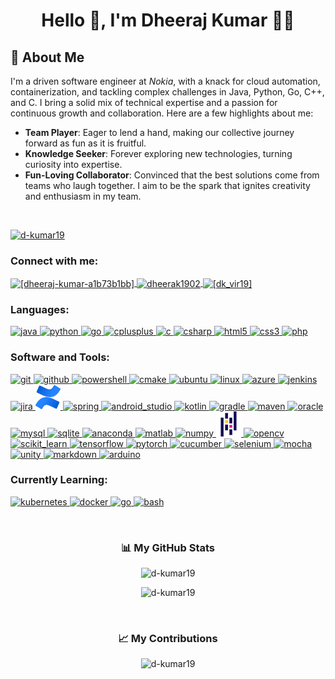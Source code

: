 <h1 align="center">Hello 👋, I'm Dheeraj Kumar 🧑🏻 </h1>

## 🌱 About Me

I'm a driven software engineer at *Nokia*, with a knack for cloud automation, containerization, and tackling complex challenges in Java, Python, Go, C++, and C. I bring a solid mix of technical expertise and a passion for continuous growth and collaboration. Here are a few highlights about me:

- **Team Player**: Eager to lend a hand, making our collective journey forward as fun as it is fruitful.
- **Knowledge Seeker**: Forever exploring new technologies, turning curiosity into expertise.
- **Fun-Loving Collaborator**: Convinced that the best solutions come from teams who laugh together. I aim to be the spark that ignites creativity and enthusiasm in my team.


<br />
<p align="left">
  <a href="https://github.com/ryo-ma/github-profile-trophy">
    <img src="https://github-profile-trophy.vercel.app/?username=d-kumar19" alt="d-kumar19" />
  </a>
</p>


<h3 align="left">Connect with me:</h3>
<p align="left">
  <a href="https://www.linkedin.com/in/dheeraj-kumar-a1b73b1bb/" target="blank">
    <img align="center" src="https://skillicons.dev/icons?i=linkedin" alt="[dheeraj-kumar-a1b73b1bb]" height="40" width="40" />
  </a>
  <a href="https://twitter.com/dheerajk1901" target="blank">
    <img align="center" src="https://skillicons.dev/icons?i=twitter" alt="dheerak1902" height="40" width="40" />
  </a>
  <a href="https://www.instagram.com/dk_vir19/" target="blank">
    <img align="center" src="https://skillicons.dev/icons?i=instagram" alt="[dk_vir19]" height="40" width="40" />
  </a>
</p>


<h3 align="left">Languages: </h3>
<p align="left">
    <a href="https://www.java.com" target="_blank" rel="noreferrer">
        <img src="https://skillicons.dev/icons?i=java" alt="java" width="40" height="40"/>
    </a>
    <a href="https://www.python.org" target="_blank" rel="noreferrer">
        <img src="https://skillicons.dev/icons?i=python" alt="python" width="40" height="40"/>
    </a>
    <a href="https://golang.org" target="_blank" rel="noreferrer">
        <img src="https://skillicons.dev/icons?i=go" alt="go" width="40" height="40"/>
    </a>
    <a href="https://cplusplus.com/" target="_blank" rel="noreferrer">
        <img src="https://skillicons.dev/icons?i=cpp" alt="cplusplus" width="40" height="40"/>
    </a>
    <a href="https://www.cprogramming.com/" target="_blank" rel="noreferrer">
        <img src="https://skillicons.dev/icons?i=c" alt="c" width="40" height="40"/>
    </a>
    <a href="https://www.w3schools.com/cs/" target="_blank" rel="noreferrer">
        <img src="https://skillicons.dev/icons?i=cs" alt="csharp" width="40" height="40"/>
    </a>
    <a href="https://www.w3.org/html/" target="_blank" rel="noreferrer">
        <img src="https://skillicons.dev/icons?i=html" alt="html5" width="40" height="40"/>
    </a>
    <a href="https://www.w3schools.com/css/" target="_blank" rel="noreferrer">
        <img src="https://skillicons.dev/icons?i=css" alt="css3" width="40" height="40"/>
    </a>
    <a href="https://www.php.net" target="_blank" rel="noreferrer">
        <img src="https://skillicons.dev/icons?i=php" alt="php" width="40" height="40"/>
    </a>
</p>


<h3 align="left">Software and Tools: </h3>
<p align="left">
    <a href="https://git-scm.com/" target="_blank" rel="noreferrer">
        <img src="https://skillicons.dev/icons?i=git" alt="git" width="40" height="40"/>
    </a>
    <a href="https://github.com/" target="_blank" rel="noreferrer">
        <img src="https://skillicons.dev/icons?i=github" alt="github" width="40" height="40"/>
    <a href="https://learn.microsoft.com/en-us/powershell/" target="_blank" rel="noopener noreferrer">
        <img src="https://skillicons.dev/icons?i=powershell" alt="powershell" width="40" height="40"/>
    </a>
    <a href="https://cmake.org/" target="_blank" rel="noreferrer">
        <img src="https://skillicons.dev/icons?i=cmake" alt="cmake" width="40" height="40">
    </a>
    <a href="https://ubuntu.com/" target="_blank" rel="noreferrer">
        <img src="https://skillicons.dev/icons?i=ubuntu" alt="ubuntu" width="40" height="40">
    </a>
        <a href="https://www.linux.org/" target="_blank" rel="noreferrer">
        <img src="https://skillicons.dev/icons?i=linux" alt="linux" width="40" height="40"/>
    </a>
    <a href="https://azure.microsoft.com/en-in/" target="_blank" rel="noreferrer">
        <img src="https://skillicons.dev/icons?i=azure" alt="azure" width="40" height="40"/>
    </a>
    <a href="https://www.jenkins.io" target="_blank" rel="noreferrer">
        <img src="https://skillicons.dev/icons?i=jenkins" alt="jenkins" width="40" height="40"/>
    </a>
    <a href="https://www.atlassian.com/software/jira" target="_blank" rel="noopener noreferrer">
        <img src="https://www.vectorlogo.zone/logos/atlassian_jira/atlassian_jira-icon.svg" alt="jira" width="40" height="40"/>
    </a>
    <a href="https://www.atlassian.com/software/confluence" target="_blank" rel="noopener noreferrer">
        <img src="https://github.com/devicons/devicon/blob/v2.15.1/icons/confluence/confluence-original.svg" alt="confluence" width="40" height="40"/>
    </a>
    <a href="https://spring.io/" target="_blank" rel="noreferrer">
        <img src="https://skillicons.dev/icons?i=spring" alt="spring" width="40" height="40"/>
    </a>
    <a href="https://developer.android.com" target="_blank" rel="noreferrer">
        <img src="https://skillicons.dev/icons?i=androidstudio" alt="android_studio" width="40" height="40"/>
    </a>
    <a href="https://kotlinlang.org" target="_blank" rel="noreferrer">
        <img src="https://skillicons.dev/icons?i=kotlin" alt="kotlin" width="40" height="40"/>
    </a>
    <a href="https://gradle.org/" target="_blank" rel="noreferrer">
        <img src="https://skillicons.dev/icons?i=gradle" alt="gradle" width="40" height="40"/>
    </a>
    <a href="https://maven.apache.org/" target="_blank" rel="noopener noreferrer">
        <img src="https://skillicons.dev/icons?i=maven" alt="maven" width="40" height="40"/>
    <a href="https://www.oracle.com/" target="_blank" rel="noreferrer">
        <img src="https://www.vectorlogo.zone/logos/oracle/oracle-icon.svg" alt="oracle" width="40" height="40"/>
    </a>
    <a href="https://www.mysql.com/" target="_blank" rel="noreferrer">
        <img src="https://skillicons.dev/icons?i=mysql" alt="mysql" width="40" height="40"/>
    </a>
    <a href="https://www.sqlite.org/" target="_blank" rel="noreferrer">
        <img src="https://skillicons.dev/icons?i=sqlite" alt="sqlite" width="40" height="40"/>
    </a>
    <a href="https://www.anaconda.com/" target="_blank" rel="noreferrer">
        <img src="https://skillicons.dev/icons?i=anaconda" alt="anaconda" width="40" height="40"/>
    </a>
    <a href="https://www.mathworks.com/" target="_blank" rel="noreferrer">
        <img src="https://skillicons.dev/icons?i=matlab" alt="matlab" width="40" height="40"/>
    </a>
    <a href="https://numpy.org/" target="_blank" rel="noopener noreferrer">
        <img src="https://www.vectorlogo.zone/logos/numpy/numpy-icon.svg" alt="numpy" width="40" height="40"/>
    </a>
    <a href="https://pandas.pydata.org/" target="_blank" rel="noreferrer">
        <img src="https://raw.githubusercontent.com/devicons/devicon/2ae2a900d2f041da66e950e4d48052658d850630/icons/pandas/pandas-original.svg" alt="pandas" width="40" height="40"/>
    </a>
    <a href="https://opencv.org/" target="_blank" rel="noreferrer">
        <img src="https://skillicons.dev/icons?i=opencv" alt="opencv" width="40" height="40"/>
    </a>
    <a href="https://scikit-learn.org/" target="_blank" rel="noreferrer">
        <img src="https://upload.wikimedia.org/wikipedia/commons/0/05/Scikit_learn_logo_small.svg" alt="scikit_learn" width="40" height="40"/>
    </a>
    <a href="https://www.tensorflow.org" target="_blank" rel="noreferrer">
        <img src="https://skillicons.dev/icons?i=tensorflow" alt="tensorflow" width="40" height="40"/>
    </a>
    <a href="https://pytorch.org/" target="_blank" rel="noopener noreferrer">
        <img src="https://skillicons.dev/icons?i=pytorch" alt="pytorch" width="40" height="40"/>
    </a>
    <a href="https://cucumber.io/" target="_blank" rel="noopener noreferrer">
        <img src="https://www.vectorlogo.zone/logos/cucumberio/cucumberio-icon.svg" alt="cucumber" width="40" height="40"/>
    </a>
    <a href="https://www.selenium.dev" target="_blank" rel="noreferrer">
        <img src="https://skillicons.dev/icons?i=selenium" alt="selenium" width="40" height="40"/>
    </a>
    <a href="https://mochajs.org" target="_blank" rel="noreferrer">
        <img src="https://www.vectorlogo.zone/logos/mochajs/mochajs-icon.svg" alt="mocha" width="40" height="40"/>
    </a>
    <a href="https://unity.com/" target="_blank" rel="noreferrer">
        <img src="https://skillicons.dev/icons?i=unity" alt="unity" width="40" height="40"/>
    </a>
    <a href="https://www.markdownguide.org/" target="_blank" rel="noreferrer">
        <img src="https://skillicons.dev/icons?i=markdown" alt="markdown" width="40" height="40">
    </a>
    <a href="https://www.arduino.cc/" target="_blank" rel="noreferrer">
        <img src="https://skillicons.dev/icons?i=arduino" alt="arduino" width="40" height="40"/>
    </a>
</p>


<h3 align="left">Currently Learning: </h3>
<p align="left">
    <a href="https://kubernetes.io" target="_blank" rel="noreferrer">
        <img src="https://skillicons.dev/icons?i=kubernetes" alt="kubernetes" width="40" height="40"/>
    </a>
    <a href="https://www.docker.com/" target="_blank" rel="noreferrer">
        <img src="https://skillicons.dev/icons?i=docker" alt="docker" width="40" height="40"/>
    </a>
    <a href="https://golang.org" target="_blank" rel="noreferrer">
        <img src="https://skillicons.dev/icons?i=go" alt="go" width="40" height="40"/>
    </a>
    <a href="https://www.gnu.org/software/bash/" target="_blank" rel="noreferrer">
        <img src="https://skillicons.dev/icons?i=bash" alt="bash" width="40" height="40">
    </a>
</p>

<br />
<h3 align="center">📊 My GitHub Stats</h3>
<p align="center">
  <img src="https://github-readme-stats.vercel.app/api/top-langs?username=d-kumar19&show_icons=true&locale=en&layout=compact"
  alt="d-kumar19" />
</p>


<p align="center">
  <img src="https://github-readme-stats.vercel.app/api?username=d-kumar19&show_icons=true&locale=en"
  alt="d-kumar19" />
</p>


<br />
<h3 align="center">📈 My Contributions</h3>
<p align="center">
  <img src="https://github-readme-streak-stats.herokuapp.com/?user=d-kumar19&" alt="d-kumar19" />
</p>

